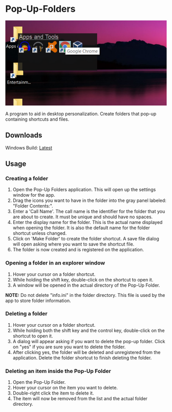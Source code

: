 # Pop-Up-Folders

![Screenshot](Screenshots/Screen1.png)

A program to aid in desktop personalization. Create folders that pop-up containing shortcuts and files.

## Downloads
Windows Build: [Latest](https://github.com/Xapier14/Pop-Up-Folders/raw/master/Builds/Pop-Up_Folders-5-23-2020.zip)

## Usage
### Creating a folder
1. Open the Pop-Up Folders application. This will open up the settings window for the app.
1. Drag the icons you want to have in the folder into the gray panel labeled: "Folder Contents:".
1. Enter a 'Call Name'. The call name is the identifier for the folder that you are about to create. It must be unique and should have no spaces.
1. Enter the display name for the folder. This is the actual name displayed when opening the folder. It is also the default name for the folder shortcut unless changed.
1. Click on 'Make Folder' to create the folder shortcut. A save file dialog will open asking where you want to save the shortcut file.
1. The folder is now created and is registered on the application.

### Opening a folder in an explorer window
1. Hover your cursor on a folder shortcut.
1. While holding the shift key, double-click on the shortcut to open it.
1. A window will be opened in the actual directory of the Pop-Up Folder.

**NOTE:** Do not delete "info.ini" in the folder directory. This file is used by the app to store folder information.

### Deleting a folder
1. Hover your cursor on a folder shortcut.
1. While holding both the shift key and the control key, double-click on the shortcut to open it.
1. A dialog will appear asking if you want to delete the pop-up folder. Click on "yes" if you are sure you want to delete the folder.
1. After clicking yes, the folder will be deleted and unregistered from the application. Delete the folder shortcut to finish deleting the folder.

### Deleting an item inside the Pop-Up Folder
1. Open the Pop-Up Folder.
1. Hover your cursor on the item you want to delete.
1. Double-right click the item to delete it.
1. The item will now be removed from the list and the actual folder directory.

